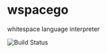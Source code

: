 wspacego
========
whitespace language interpreter

![Build Status](https://secure.travis-ci.org/135yshr/wspacego.png)